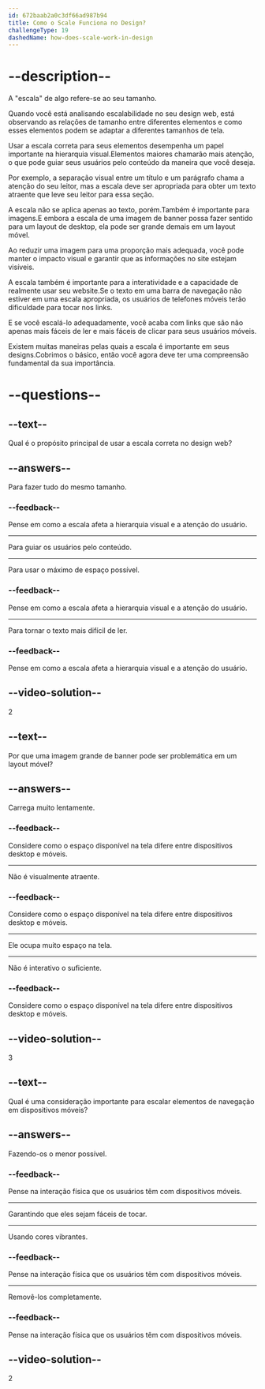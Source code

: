 ```yaml
---
id: 672baab2a0c3df66ad987b94
title: Como o Scale Funciona no Design?
challengeType: 19
dashedName: how-does-scale-work-in-design
---
```


# --description--

A "escala" de algo refere-se ao seu tamanho. 

Quando você está analisando escalabilidade no seu design web, está observando as relações de tamanho entre diferentes elementos e como esses elementos podem se adaptar a diferentes tamanhos de tela.

Usar a escala correta para seus elementos desempenha um papel importante na hierarquia visual.Elementos maiores chamarão mais atenção, o que pode guiar seus usuários pelo conteúdo da maneira que você deseja.

Por exemplo, a separação visual entre um título e um parágrafo chama a atenção do seu leitor, mas a escala deve ser apropriada para obter um texto atraente que leve seu leitor para essa seção.

A escala não se aplica apenas ao texto, porém.Também é importante para imagens.E embora a escala de uma imagem de banner possa fazer sentido para um layout de desktop, ela pode ser grande demais em um layout móvel.

Ao reduzir uma imagem para uma proporção mais adequada, você pode manter o impacto visual e garantir que as informações no site estejam visíveis.

A escala também é importante para a interatividade e a capacidade de realmente usar seu website.Se o texto em uma barra de navegação não estiver em uma escala apropriada, os usuários de telefones móveis terão dificuldade para tocar nos links. 

E se você escalá-lo adequadamente, você acaba com links que são não apenas mais fáceis de ler e mais fáceis de clicar para seus usuários móveis.

Existem muitas maneiras pelas quais a escala é importante em seus designs.Cobrimos o básico, então você agora deve ter uma compreensão fundamental da sua importância.

# --questions--

## --text--

Qual é o propósito principal de usar a escala correta no design web?

## --answers--

Para fazer tudo do mesmo tamanho.

### --feedback--

Pense em como a escala afeta a hierarquia visual e a atenção do usuário.

---

Para guiar os usuários pelo conteúdo.

---

Para usar o máximo de espaço possível.

### --feedback--

Pense em como a escala afeta a hierarquia visual e a atenção do usuário.

---

Para tornar o texto mais difícil de ler.

### --feedback--

Pense em como a escala afeta a hierarquia visual e a atenção do usuário.

## --video-solution--

2

## --text--

Por que uma imagem grande de banner pode ser problemática em um layout móvel?

## --answers--

Carrega muito lentamente.

### --feedback--

Considere como o espaço disponível na tela difere entre dispositivos desktop e móveis.

---

Não é visualmente atraente.

### --feedback--

Considere como o espaço disponível na tela difere entre dispositivos desktop e móveis.

---

Ele ocupa muito espaço na tela.

---

Não é interativo o suficiente.

### --feedback--

Considere como o espaço disponível na tela difere entre dispositivos desktop e móveis.

## --video-solution--

3

## --text--

Qual é uma consideração importante para escalar elementos de navegação em dispositivos móveis?

## --answers--

Fazendo-os o menor possível.

### --feedback--

Pense na interação física que os usuários têm com dispositivos móveis.

---

Garantindo que eles sejam fáceis de tocar.

---

Usando cores vibrantes.

### --feedback--

Pense na interação física que os usuários têm com dispositivos móveis.

---

Removê-los completamente.

### --feedback--

Pense na interação física que os usuários têm com dispositivos móveis.

## --video-solution--

2
